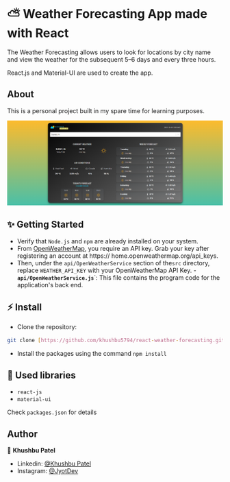 # ⛅️ Weather Forecasting App made with React

The Weather Forecasting allows users to look for locations by city name and view the weather for the subsequent 5–6 days and every three hours.

React.js and Material-UI are used to create the app.

## About

This is a personal project built in my spare time for learning purposes.

![Application screenshot](./public/screenshot.png)

## ✨ Getting Started

- Verify that `Node.js` and `npm` are already installed on your system.
-  From [OpenWeatherMap](https://openweathermap.org/), you require an API key. Grab your key after registering an account at https://   home.openweathermap.org/api_keys.
- Then, under the `api/OpenWeatherService` section of the`src` directory, replace `WEATHER_API_KEY` with your OpenWeatherMap API Key.
-**`api/OpenWeatherService.js`**`: This file contains the program code for the application's back end.

## ⚡ Install

- Clone the repository:

```bash
git clone [https://github.com/khushbu5794/react-weather-forecasting.git]
```
- Install the packages using the command `npm install`

## 📙 Used libraries

- `react-js`
- `material-ui`

Check `packages.json` for details

## Author

👤 **Khushbu Patel**

- Linkedin:   [@Khushbu Patel](https://www.linkedin.com/in/khushideveloper)
- Instagram:  [@JyotDev](https://instagram.com/jyot_dev)
  
